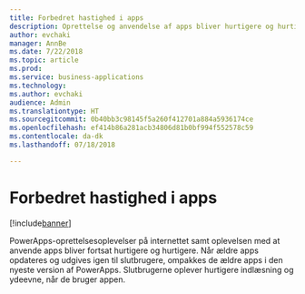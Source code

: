 ```yaml
---
title: Forbedret hastighed i apps
description: Oprettelse og anvendelse af apps bliver hurtigere og hurtigere med tiden
author: evchaki
manager: AnnBe
ms.date: 7/22/2018
ms.topic: article
ms.prod: 
ms.service: business-applications
ms.technology: 
ms.author: evchaki
audience: Admin
ms.translationtype: HT
ms.sourcegitcommit: 0b40bb3c98145f5a260f412701a884a5936174ce
ms.openlocfilehash: ef414b86a281acb34806d81b0bf994f552578c59
ms.contentlocale: da-dk
ms.lasthandoff: 07/18/2018

---
```

# <a name="improved-speed-of-apps"></a>Forbedret hastighed i apps


[!include[banner](../../includes/banner.md)]

PowerApps-oprettelsesoplevelser på internettet samt oplevelsen med at anvende apps bliver fortsat hurtigere og hurtigere. Når ældre apps opdateres og udgives igen til slutbrugere, ompakkes de ældre apps i den nyeste version af PowerApps. Slutbrugerne oplever hurtigere indlæsning og ydeevne, når de bruger appen.

